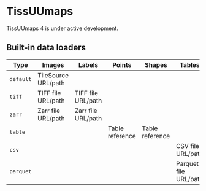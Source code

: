 # TissUUmaps

TissUUmaps 4 is under active development.

## Built-in data loaders

| Type      | Images              | Labels             | Points          | Shapes          | Tables                |
| --------- | ------------------- | ------------------ | --------------- | --------------- | --------------------- |
| `default` | TileSource URL/path |                    |                 |                 |                       |
| `tiff`    | TIFF file URL/path  | TIFF file URL/path |                 |                 |                       |
| `zarr`    | Zarr file URL/path  | Zarr file URL/path |                 |                 |                       |
| `table`   |                     |                    | Table reference | Table reference |                       |
| `csv`     |                     |                    |                 |                 | CSV file URL/path     |
| `parquet` |                     |                    |                 |                 | Parquet file URL/path |
